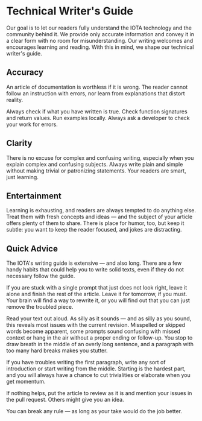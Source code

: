 # Technical Writer's Guide

Our goal is to let our readers fully understand the IOTA technology and the community behind it. We provide only accurate information and convey it in a clear form with no room for misunderstanding. Our writing welcomes and encourages learning and reading. With this in mind, we shape our technical writer's guide.

## Accuracy

An article of documentation is worthless if it is wrong. The reader cannot follow an instruction with errors, nor learn from explanations that distort reality.

Always check if what you have written is true. Check function signatures and return values. Run examples locally. Always ask a developer to check your work for errors.

## Clarity

There is no excuse for complex and confusing writing, especially when you explain complex and confusing subjects. Always write plain and simple without making trivial or patronizing statements. Your readers are smart, just learning.

## Entertainment

Learning is exhausting, and readers are always tempted to do anything else. Treat them with fresh concepts and ideas — and the subject of your article offers plenty of them to share. There is place for humor, too, but keep it subtle: you want to keep the reader focused, and jokes are distracting.

## Quick Advice

The IOTA's writing guide is extensive — and also long. There are a few handy habits that could help you to write solid texts, even if they do not necessary follow the guide.

If you are stuck with a single prompt that just does not look right, leave it alone and finish the rest of the article. Leave it for tomorrow, if you must. Your brain will find a way to rewrite it, or you will find out that you can just remove the troubled piece.

Read your text out aloud. As silly as it sounds — and as silly as you sound, this reveals most issues with the current revision. Misspelled or skipped words become apparent, some prompts sound confusing with missed context or hang in the air without a proper ending or follow-up. You stop to draw breath in the middle of an overly long sentence, and a paragraph with too many hard breaks makes you stutter.

If you have troubles writing the first paragraph, write any sort of introduction or start writing from the middle. Starting is the hardest part, and you will always have a chance to cut trivialities or elaborate when you get momentum.

If nothing helps, put the article to review as it is and mention your issues in the pull request. Others might give you an idea.

You can break any rule — as long as your take would do the job better.
